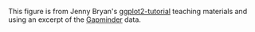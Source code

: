 This figure is from Jenny Bryan's [ggplot2-tutorial](https://github.com/jennybc/ggplot2-tutorial) teaching materials and using an excerpt of the [Gapminder](https://github.com/jennybc/gapminder) data.
